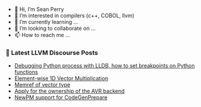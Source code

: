 - 👋 Hi, I’m Sean Perry
- 👀 I’m interested in compilers (c++, COBOL, llvm)
- 🌱 I’m currently learning ...
- 💞️ I’m looking to collaborate on ...
- 📫 How to reach me ...

<!---
s66perry/s66perry is a ✨ special ✨ repository because its `README.md` (this file) appears on your GitHub profile.
You can click the Preview link to take a look at your changes.
--->
### 📕 Latest LLVM Discourse Posts

<!-- DISCOURSE-LLVM:START -->
- [Debugging Python process with LLDB, how to set breakpoints on Python functions](https://discourse.llvm.org/t/debugging-python-process-with-lldb-how-to-set-breakpoints-on-python-functions/70632#post_1)
- [Element-wise 1D Vector Multiplication](https://discourse.llvm.org/t/element-wise-1d-vector-multiplication/70621#post_2)
- [Memref of vector type](https://discourse.llvm.org/t/memref-of-vector-type/70628#post_1)
- [Apply for the ownership of the AVR backend](https://discourse.llvm.org/t/apply-for-the-ownership-of-the-avr-backend/70624#post_2)
- [NewPM support for CodeGenPrepare](https://discourse.llvm.org/t/newpm-support-for-codegenprepare/70620#post_2)
<!-- DISCOURSE-LLVM:END -->
